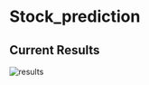 # Stock_prediction

## Current Results

![results](https://user-images.githubusercontent.com/80460211/125628623-6e227d11-5c70-4e06-be8e-57a002870dd0.png)
